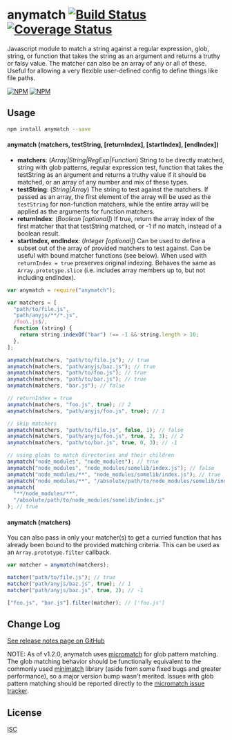 # anymatch [![Build Status](https://travis-ci.org/es128/anymatch.svg?branch=master)](https://travis-ci.org/es128/anymatch) [![Coverage Status](https://img.shields.io/coveralls/es128/anymatch.svg?branch=master)](https://coveralls.io/r/es128/anymatch?branch=master)

Javascript module to match a string against a regular expression, glob, string,
or function that takes the string as an argument and returns a truthy or falsy
value. The matcher can also be an array of any or all of these. Useful for
allowing a very flexible user-defined config to define things like file paths.

[![NPM](https://nodei.co/npm/anymatch.png?downloads=true&downloadRank=true&stars=true)](https://nodei.co/npm/anymatch/)
[![NPM](https://nodei.co/npm-dl/anymatch.png?height=3&months=9)](https://nodei.co/npm-dl/anymatch/)

## Usage

```sh
npm install anymatch --save
```

#### anymatch (matchers, testString, [returnIndex], [startIndex], [endIndex])

- **matchers**: (_Array|String|RegExp|Function_)
  String to be directly matched, string with glob patterns, regular expression
  test, function that takes the testString as an argument and returns a truthy
  value if it should be matched, or an array of any number and mix of these types.
- **testString**: (_String|Array_) The string to test against the matchers. If
  passed as an array, the first element of the array will be used as the
  `testString` for non-function matchers, while the entire array will be applied
  as the arguments for function matchers.
- **returnIndex**: (_Boolean [optional]_) If true, return the array index of
  the first matcher that that testString matched, or -1 if no match, instead of a
  boolean result.
- **startIndex, endIndex**: (_Integer [optional]_) Can be used to define a
  subset out of the array of provided matchers to test against. Can be useful
  with bound matcher functions (see below). When used with `returnIndex = true`
  preserves original indexing. Behaves the same as `Array.prototype.slice` (i.e.
  includes array members up to, but not including endIndex).

```js
var anymatch = require("anymatch");

var matchers = [
  "path/to/file.js",
  "path/anyjs/**/*.js",
  /foo\.js$/,
  function (string) {
    return string.indexOf("bar") !== -1 && string.length > 10;
  },
];

anymatch(matchers, "path/to/file.js"); // true
anymatch(matchers, "path/anyjs/baz.js"); // true
anymatch(matchers, "path/to/foo.js"); // true
anymatch(matchers, "path/to/bar.js"); // true
anymatch(matchers, "bar.js"); // false

// returnIndex = true
anymatch(matchers, "foo.js", true); // 2
anymatch(matchers, "path/anyjs/foo.js", true); // 1

// skip matchers
anymatch(matchers, "path/to/file.js", false, 1); // false
anymatch(matchers, "path/anyjs/foo.js", true, 2, 3); // 2
anymatch(matchers, "path/to/bar.js", true, 0, 3); // -1

// using globs to match directories and their children
anymatch("node_modules", "node_modules"); // true
anymatch("node_modules", "node_modules/somelib/index.js"); // false
anymatch("node_modules/**", "node_modules/somelib/index.js"); // true
anymatch("node_modules/**", "/absolute/path/to/node_modules/somelib/index.js"); // false
anymatch(
  "**/node_modules/**",
  "/absolute/path/to/node_modules/somelib/index.js"
); // true
```

#### anymatch (matchers)

You can also pass in only your matcher(s) to get a curried function that has
already been bound to the provided matching criteria. This can be used as an
`Array.prototype.filter` callback.

```js
var matcher = anymatch(matchers);

matcher("path/to/file.js"); // true
matcher("path/anyjs/baz.js", true); // 1
matcher("path/anyjs/baz.js", true, 2); // -1

["foo.js", "bar.js"].filter(matcher); // ['foo.js']
```

## Change Log

[See release notes page on GitHub](https://github.com/es128/anymatch/releases)

NOTE: As of v1.2.0, anymatch uses [micromatch](https://github.com/jonschlinkert/micromatch)
for glob pattern matching. The glob matching behavior should be functionally
equivalent to the commonly used [minimatch](https://github.com/isaacs/minimatch)
library (aside from some fixed bugs and greater performance), so a major
version bump wasn't merited. Issues with glob pattern matching should be
reported directly to the [micromatch issue tracker](https://github.com/jonschlinkert/micromatch/issues).

## License

[ISC](https://raw.github.com/es128/anymatch/master/LICENSE)
